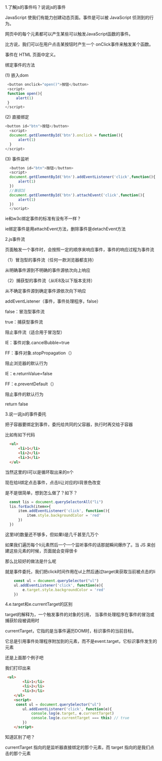 1.了解js的事件吗？说说js的事件

   JavaScript 使我们有能力创建动态页面。事件是可以被 JavaScript 侦测到的行为。

   网页中的每个元素都可以产生某些可以触发JavaScript函数的事件。
   
   比方说，我们可以在用户点击某按钮时产生一个 onClick事件来触发某个函数。
   
   事件在 HTML 页面中定义。

   绑定事件的方法

   (1) 嵌入dom

   ```js
    <button onclick="open()">按钮</button>
    <script>
    function open(){
        alert(1)
    }
   </script>
   ```

  (2) 直接绑定   

  ```js
  <button id="btn">按钮</button>
    <script>
    document.getElementById('btn').onclick = function(){
        alert(1)
    }
</script>
  ```

  (3) 事件监听

  ```js
    <button id="btn">按钮</button>
    <script>
    document.getElementById('btn').addEventListener('click',function(){
        alert(1)
    })
    //兼容IE
    document.getElementById('btn').attachEvent('click',function(){
        alert(1)
    })
    </script>
  ```

  ie和w3c绑定事件的标准有没有不一样？

  ie绑定事件是用attachEvent方法，删除事件是detachEvent方法

2.js事件流

  页面触发一个事件时，会按照一定的顺序来响应事件，事件的响应过程为事件流

  （1）冒泡型的事件流（任何一款浏览器都支持）

   从明确事件源到不明确的事件源依次向上响应

  （2）捕获型的事件流（从IE8及以下版本支持）

  从不确定事件源到确定事件源依次向下响应

  addEventListener（事件，事件处理程序，false）

  false：冒泡型事件流

  true：捕获型事件流

  阻止事件流（适合用于冒泡型）

  IE：事件对象.cancelBubble=true

  FF：事件对象.stopPropagation（）

  阻止浏览器的默认行为

  IE：e.returnValue=false

  FF：e.preventDefault（）

  阻止事件的默认行为

  return false

  3.说一说js的事件委托

  把子容器要绑定到事件，委托给共同的父容器，执行时再交给子容器

  比如有如下代码

  ```html
    <ul>
        <li>1</li>
        <li>2</li>
        <li>3</li>
    </ul>
  ```

  当然这里的li可以是循环取出来的n个

  现在给li绑定点击事件，点击li让对应的li背景色改变

  是不是很简单，想到怎么做了？如下？

  ```js
    const lis = document.querySelectorAll("li")
    lis.forEach(item=>{
        item.addEventListener('click', function(){
            item.style.backgroundColor = 'red'
        })
    })
  ```

这里li的数量还不够多，但如果li是几千甚至几万个

如果我们遍历每个li元素然后一个一个监听事件的话那就瞬间爆炸了。当 JS 来创建这些元素的时候，页面就会变得很卡

那么比较好的做法是什么呢 

就是事件委托，我们把click时间作用在ul上然后通过target来获取当前被点击的li

```js
    const ul = document.querySelector("ul")
    ul.addEventListener('click', function(e){
        e.target.style.backgroundColor = 'red'
    })
```

4.e.target和e.currentTarget的区别

target的解释为，一个触发事件的对象的引用， 当事件处理程序在事件的冒泡或捕获阶段被调用时

currentTarget，它指的是当事件遍历DOM时，标识事件的当前目标。

它总是引用事件处理程序附加到的元素，而不是event.target，它标识事件发生的元素

还是上面那个例子吧

我们打印出来

```html
 <ul>
        <li>1</li>
        <li>2</li>
        <li>3</li>
    </ul>
    <script>
     const ul = document.querySelector("ul")
        ul.addEventListener('click', function(e){
            console.log(e.target, e.currentTarget)
            console.log(e.currentTarget === this) // true
        })
    </script>
```

知道区别了吧？

currentTarget 指向的是监听器直接绑定的那个元素，而 target 指向的是我们点击的那个元素


